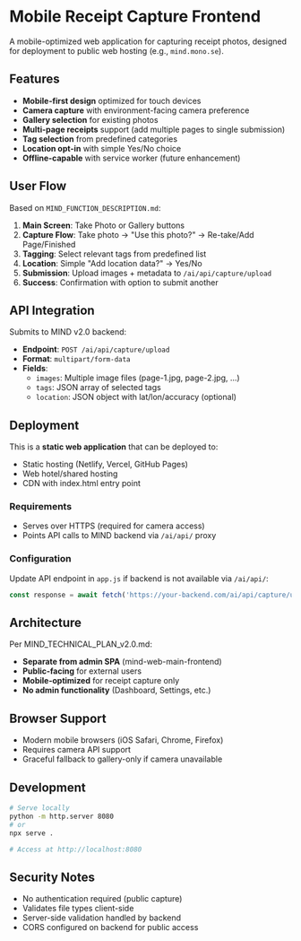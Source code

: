# Mobile Receipt Capture Frontend

A mobile-optimized web application for capturing receipt photos, designed for deployment to public web hosting (e.g., `mind.mono.se`).

## Features

- **Mobile-first design** optimized for touch devices
- **Camera capture** with environment-facing camera preference
- **Gallery selection** for existing photos
- **Multi-page receipts** support (add multiple pages to single submission)
- **Tag selection** from predefined categories
- **Location opt-in** with simple Yes/No choice
- **Offline-capable** with service worker (future enhancement)

## User Flow

Based on `MIND_FUNCTION_DESCRIPTION.md`:

1. **Main Screen**: Take Photo or Gallery buttons
2. **Capture Flow**: Take photo → "Use this photo?" → Re-take/Add Page/Finished
3. **Tagging**: Select relevant tags from predefined list
4. **Location**: Simple "Add location data?" → Yes/No
5. **Submission**: Upload images + metadata to `/ai/api/capture/upload`
6. **Success**: Confirmation with option to submit another

## API Integration

Submits to MIND v2.0 backend:
- **Endpoint**: `POST /ai/api/capture/upload`
- **Format**: `multipart/form-data`
- **Fields**:
  - `images`: Multiple image files (page-1.jpg, page-2.jpg, ...)
  - `tags`: JSON array of selected tags
  - `location`: JSON object with lat/lon/accuracy (optional)

## Deployment

This is a **static web application** that can be deployed to:
- Static hosting (Netlify, Vercel, GitHub Pages)
- Web hotel/shared hosting
- CDN with index.html entry point

### Requirements
- Serves over HTTPS (required for camera access)
- Points API calls to MIND backend via `/ai/api/` proxy

### Configuration
Update API endpoint in `app.js` if backend is not available via `/ai/api/`:
```javascript
const response = await fetch('https://your-backend.com/ai/api/capture/upload', {
```

## Architecture

Per MIND_TECHNICAL_PLAN_v2.0.md:
- **Separate from admin SPA** (mind-web-main-frontend)
- **Public-facing** for external users
- **Mobile-optimized** for receipt capture only
- **No admin functionality** (Dashboard, Settings, etc.)

## Browser Support

- Modern mobile browsers (iOS Safari, Chrome, Firefox)
- Requires camera API support
- Graceful fallback to gallery-only if camera unavailable

## Development

```bash
# Serve locally
python -m http.server 8080
# or
npx serve .

# Access at http://localhost:8080
```

## Security Notes

- No authentication required (public capture)
- Validates file types client-side
- Server-side validation handled by backend
- CORS configured on backend for public access